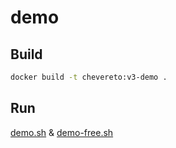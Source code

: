 # demo

## Build

```sh
docker build -t chevereto:v3-demo . 
```

## Run

[demo.sh](../bin/demo.sh) & [demo-free.sh](../bin/demo-free.sh)

